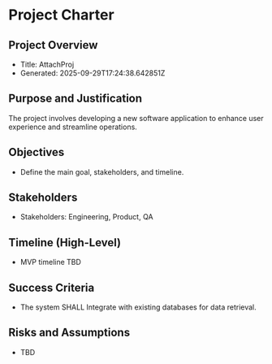 # Project Charter

## Project Overview
- Title: AttachProj
- Generated: 2025-09-29T17:24:38.642851Z

## Purpose and Justification
The project involves developing a new software application to enhance user experience and streamline operations.

## Objectives
- Define the main goal, stakeholders, and timeline.

## Stakeholders
- Stakeholders: Engineering, Product, QA

## Timeline (High-Level)
- MVP timeline TBD

## Success Criteria
- The system SHALL Integrate with existing databases for data retrieval.

## Risks and Assumptions
- TBD